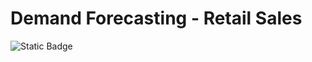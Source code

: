 # Demand Forecasting - Retail Sales
![Static Badge](https://img.shields.io/badge/Plotly_6.1.1-Python_3.13.3-yellow)


